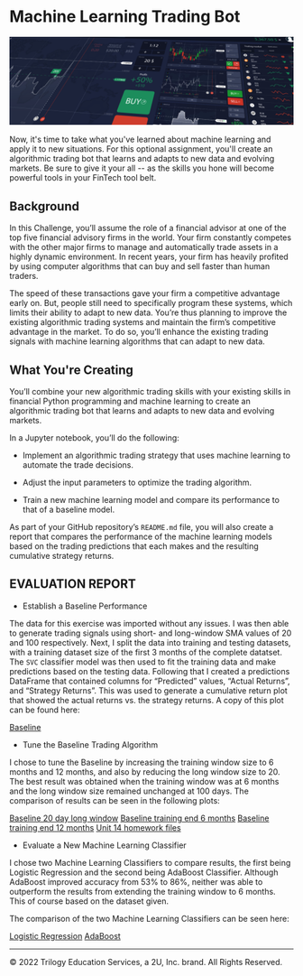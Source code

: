 # Machine Learning Trading Bot

![Decorative image.](Images/14-challenge-image.png)

Now, it's time to take what you've learned about machine learning and apply it to new situations. For this optional assignment, you'll create an algorithmic trading bot that learns and adapts to new data and evolving markets. Be sure to give it your all -- as the skills you hone will become powerful tools in your FinTech tool belt.

## Background

In this Challenge, you’ll assume the role of a financial advisor at one of the top five financial advisory firms in the world. Your firm constantly competes with the other major firms to manage and automatically trade assets in a highly dynamic environment. In recent years, your firm has heavily profited by using computer algorithms that can buy and sell faster than human traders.

The speed of these transactions gave your firm a competitive advantage early on. But, people still need to specifically program these systems, which limits their ability to adapt to new data. You’re thus planning to improve the existing algorithmic trading systems and maintain the firm’s competitive advantage in the market. To do so, you’ll enhance the existing trading signals with machine learning algorithms that can adapt to new data.

## What You're Creating

You’ll combine your new algorithmic trading skills with your existing skills in financial Python programming and machine learning to create an algorithmic trading bot that learns and adapts to new data and evolving markets.

In a Jupyter notebook, you’ll do the following:

* Implement an algorithmic trading strategy that uses machine learning to automate the trade decisions.

* Adjust the input parameters to optimize the trading algorithm.

* Train a new machine learning model and compare its performance to that of a baseline model.

As part of your GitHub repository’s `README.md` file, you will also create a report that compares the performance of the machine learning models based on the trading predictions that each makes and the resulting cumulative strategy returns.

## EVALUATION REPORT

* Establish a Baseline Performance

The data for this exercise was imported without any issues. I was then able to generate trading signals using short- and long-window SMA values of 20 and 100 respectively. Next, I split the data into training and testing datasets, with a training dataset size of the first 3 months of the complete datatset. The `SVC` classifier model was then used to fit the training data and make predictions based on the testing data. Following that I created a predictions DataFrame that contained columns for “Predicted” values, “Actual Returns”, and “Strategy Returns”. This was used to generate a cumulative return plot that showed the actual returns vs. the strategy returns. A copy of this plot can be found here:

[Baseline](Starter_Code/Resources/Baseline.png)

* Tune the Baseline Trading Algorithm

I chose to tune the Baseline by increasing the training window size to 6 months and 12 months, and also by reducing the long window size to 20. The best result was obtained when the training window was at 6 months and the long window size remained unchanged at 100 days. The comparison of results can be seen in the following plots: 

[Baseline 20 day long window](Starter_Code/Resources/Baseline_long_window20.png)
[Baseline training end 6 months](Starter_Code/Resources/Baseline_training_end_6months.png)
[Baseline training end 12 months](Starter_Code/Resources/Baseline_training_end_12months.png)
[Unit 14 homework files](Starter_Code/Starter_Code.zip)

* Evaluate a New Machine Learning Classifier

I chose two Machine Learning Classifiers to compare results, the first being Logistic Regression and the second being AdaBoost Classifier. Although AdaBoost improved accuracy from 53% to 86%, neither was able to outperform the results from extending the training window to 6 months. This of course based on the dataset given.

The comparison of the two Machine Learning Classifiers can be seen here:

[Logistic Regression](Starter_Code/Resources/Baseline_against_LR.png)
[AdaBoost](Starter_Code/Resources/Baseline_against_AdaBoost.png)


---

© 2022 Trilogy Education Services, a 2U, Inc. brand. All Rights Reserved.
